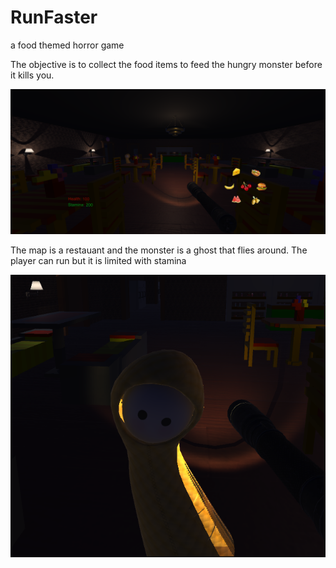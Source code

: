 # RunFaster
a food themed horror game

The objective is to collect the food items to feed the hungry monster before it kills you.

![alt text](https://github.com/eraiboluk/RunFaster/blob/main/Ekran%20g%C3%B6r%C3%BCnt%C3%BCs%C3%BC%202024-03-28%20232808.png)

The map is a restauant and the monster is a ghost that flies around. The player can run but it is limited with stamina


![alt text](https://github.com/eraiboluk/RunFaster/blob/main/Ekran%20g%C3%B6r%C3%BCnt%C3%BCs%C3%BC%202024-03-28%20232852.png)
